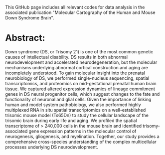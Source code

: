 This GitHub page includes all relevant codes for data analysis in the associated publication "Molecular Cartography of the Human and Mouse Down Syndrome Brain".

# Abstract:

Down syndrome (DS, or Trisomy 21) is one of the most common genetic causes of intellectual disability. DS results in both abnormal neurodevelopment and accelerated neurodegeneration, but the molecular mechanisms underlying abnormal cortical construction and aging are incompletely understood. To gain molecular insight into the prenatal neurobiology of DS, we performed single-nucleus sequencing, spatial transcriptomics, and proteomics on mid-gestational prenatal human brain tissue. We captured altered expression dynamics of lineage commitment genes in DS neural progenitor cells, which suggest changes to the fate and functionality of neuronal and glial cells. Given the importance of linking human and model system pathobiology, we also performed highly multiplexed RNA in situ spatial transcriptomics on a well-established trisomic mouse model (Ts65Dn) to study the cellular landscape of the trisomic brain during early life and aging. We profiled the spatial transcriptome of > 240,000 cells in the mouse brain and identified trisomy-associated gene expression patterns in the molecular control of neurogenesis, gliogenesis, and myelination. Together, our study provides a comprehensive cross-species understanding of the complex multicellular processes underlying DS neurodevelopment.
